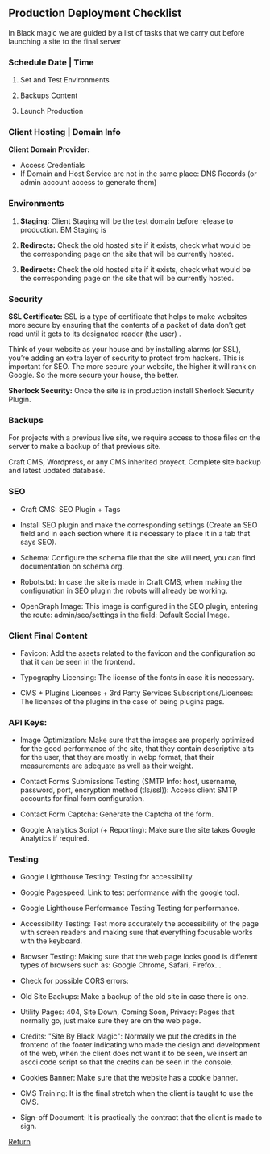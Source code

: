 ## Production Deployment Checklist

In Black magic we are guided by a list of tasks that we carry out before launching a site to the final server

### Schedule Date | Time 

 1. Set and Test Environments
   
 2. Backups Content

 3. Launch Production

  

### Client Hosting | Domain Info

**Client Domain Provider:**
- Access Credentials
- If Domain and Host Service are not in the same place: DNS Records (or admin account access to generate them)

  

### Environments

1. **Staging:** Client Staging will be the test domain before release to production. BM Staging is

2. **Redirects:** Check the old hosted site if it exists, check what would be the corresponding page on the site that will be currently hosted.

3. **Redirects:** Check the old hosted site if it exists, check what would be the corresponding page on the site that will be currently hosted.

### Security

**SSL Certificate:** SSL is a type of certificate that helps to make websites more secure by ensuring that the contents of a packet of data don’t get read until it gets to its designated reader (the user) .

Think of your website as your house and by installing alarms (or SSL), you’re adding an extra layer of security to protect from hackers. This is important for SEO. The more secure your website, the higher it will rank on Google. So the more secure your house, the better.

**Sherlock Security:** Once the site is in production install Sherlock Security Plugin.

  
### Backups

For projects with a previous live site, we require access to those files on the server to make a backup of that previous site.

Craft CMS, Wordpress, or any CMS inherited proyect. Complete site backup and latest updated database.


### SEO

- Craft CMS: SEO Plugin + Tags

- Install SEO plugin and make the corresponding settings (Create an SEO field and in each section where it is necessary to place it in a tab that says SEO).

- Schema: Configure the schema file that the site will need, you can find documentation on schema.org.

- Robots.txt: In case the site is made in Craft CMS, when making the configuration in SEO plugin the robots will already be working.

- OpenGraph Image: This image is configured in the SEO plugin, entering the route: admin/seo/settings in the field: Default Social Image.

  
  
### Client Final Content

- Favicon: Add the assets related to the favicon and the configuration so that it can be seen in the frontend.

- Typography Licensing: The license of the fonts in case it is necessary.

- CMS + Plugins Licenses + 3rd Party Services Subscriptions/Licenses: The licenses of the plugins in the case of being plugins pags.


### API Keys:

- Image Optimization: Make sure that the images are properly optimized for the good performance of the site, that they contain descriptive alts for the user, that they are mostly in webp format, that their measurements are adequate as well as their weight.

- Contact Forms Submissions Testing (SMTP Info: host, username, password, port, encryption method (tls/ssl)): Access client SMTP accounts for final form configuration.

- Contact Form Captcha: Generate the Captcha of the form.

- Google Analytics Script (+ Reporting): Make sure the site takes Google Analytics if required.

  

### Testing

  
- Google Lighthouse Testing: Testing for accessibility.

- Google Pagespeed: Link to test performance with the google tool.

- Google Lighthouse Performance Testing Testing for performance.

- Accessibility Testing: Test more accurately the accessibility of the page with screen readers and making sure that everything focusable works with the keyboard.

- Browser Testing: Making sure that the web page looks good is different types of browsers such as: Google Chrome, Safari, Firefox...

- Check for possible CORS errors:

- Old Site Backups: Make a backup of the old site in case there is one.

- Utility Pages: 404, Site Down, Coming Soon, Privacy: Pages that normally go, just make sure they are on the web page.

- Credits: "Site By Black Magic": Normally we put the credits in the frontend of the footer indicating who made the design and development of the web, when the client does not want it to be seen, we insert an ascci code script so that the credits can be seen in the console.

- Cookies Banner: Make sure that the website has a cookie banner.

- CMS Training: It is the final stretch when the client is taught to use the CMS.

- Sign-off Document: It is practically the contract that the client is made to sign.

[Return](../README.md)
